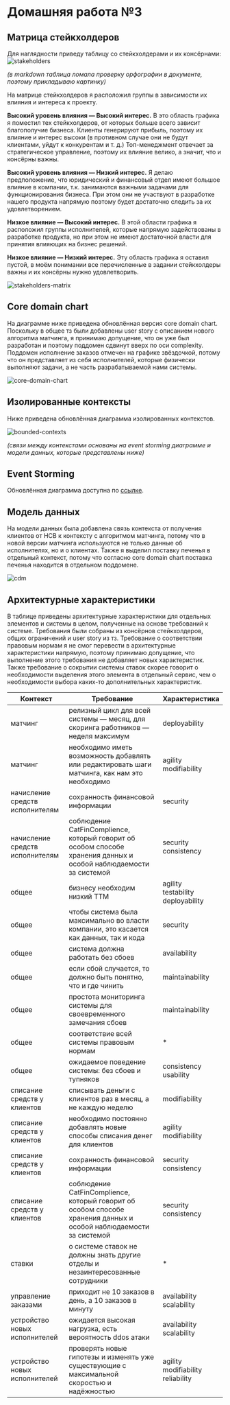 # Домашняя работа №3

## Матрица стейкхолдеров

Для наглядности приведу таблицу со стейкхолдерами и их консёрнами:
![stakeholders](stakeholders/stakeholders.png)

*(в markdown таблица ломала проверку орфографии в документе, поэтому прикладываю картинку)*

На матрице стейкхолдеров я расположил группы в зависимости их влияния и интереса к проекту.

**Высокий уровень влияния — Высокий интерес.**
В это область графика я поместил тех стейкхолдеров, от которых больше всего зависит благополучие бизнеса.
Клиенты генерируют прибыль, поэтому их влияние и интерес высоки (в противном случае они не будут клиентами, уйдут к конкурентам и т. д.)
Топ-менеджмент отвечает за стратегическое управление, поэтому их влияние велико, а значит, что и консёрны важны.

**Высокий уровень влияния — Низкий интерес.**
Я делаю предположение, что юридический и финансовый отдел имеют большое влияние в компании, т.к. занимаются важными задачами для функционирования бизнеса.
При этом они не участвуют в разработке нашего продукта напрямую поэтому будет достаточно следить за их удовлетворением.

**Низкое влияние — Высокий интерес.**
В этой области графика я расположил группы исполнителей, которые напрямую задействованы в разработке продукта, но при этом не имеют достаточной власти для принятия влияющих на бизнес решений.

**Низкое влияние — Низкий интерес.**
Эту область графика я оставил пустой, в моём понимании все перечисленные в задании стейкхолдеры важны и их консёрны нужно удовлетворить.

![stakeholders-matrix](stakeholders/stakeholders-matrix.drawio.png)

## Core domain chart

На диаграмме ниже приведена обновлённая версия core domain chart.
Поскольку в общее тз были добавлены user story с описанием нового алгоритма матчинга, я принимаю допущение, что он уже был разработан и поэтому поддомен сдвинут вверх по оси complexity.
Поддомен исполнение заказов отмечен на графике звёздочкой, потому что он представляет из себя исполнителей, которые физически выполняют задачи, а не часть разрабатываемой нами системы.

![core-domain-chart](core-domain-chart/core-domain-chart.drawio.png)

## Изолированные контексты

Ниже приведена обновлённая диаграмма изолированных контекстов.

![bounded-contexts](bounded-contexts/bounded-contexts.drawio.png)

*(связи между контекстами основаны на event storming диаграмме и модели данных, которые представлены ниже)*

## Event Storming

Обновлённая диаграмма доступна по [ссылке](https://miro.com/app/board/uXjVLr3CjCk=/?moveToWidget=3458764615389611697&cot=14).

## Модель данных

На модели данных была добавлена связь контекста от получения клиентов от HCB к контексту с алгоритмом матчинга, потому что в новой версии матчинга используются не только данные об исполнителях, но и о клиентах.
Также я выделил поставку печенья в отдельный контекст, потому что согласно core domain chart поставка печенья находится в отдельном поддомене.

![cdm](data-model/cdm.drawio.png)

## Архитектурные характеристики

В таблице приведены архитектурные характеристики для отдельных элементов и системы в целом, полученные на основе требований к системе.
Требования были собраны из консёрнов стейкхолдеров, общих ограничений и user story из тз.
Требование о соответствии правовым нормам я не смог перевести в архитектурные характеристики напрямую, поэтому принимаю допущение, что выполнение этого требования не добавляет новых характеристик.
Также требование о сокрытии системы ставок скорее говорит о необходимости выделения этого элемента в отдельный сервис, чем о необходимости выбора каких-то дополнительных характеристик.

| Контекст                        | Требование                                                                                                        | Характеристика                              |
| ------------------------------- | ----------------------------------------------------------------------------------------------------------------- | ------------------------------------------- |
| матчинг                         | релизный цикл для всей системы — месяц, для скоринга работников — неделя максимум                                 | deployability                               |
| матчинг                         | необходимо иметь возможность добавлять или редактировать шаги матчинга, как нам это необходимо                    | agility<br/> modifiability                  |
| начисление средств исполнителям | сохранность финансовой информации                                                                                 | security                                    |
| начисление средств исполнителям | соблюдение CatFinComplience, который говорит об особом способе хранения данных и особой наблюдаемости за системой | security<br/> consistency                   |
| общее                           | бизнесу необходим низкий ТТМ                                                                                      | agility<br/> testability<br/> deployability |
| общее                           | чтобы система была максимально во власти компании, это касается как данных, так и кода                            | security                                    |
| общее                           | система должна работать без сбоев                                                                                 | availability                                |
| общее                           | если сбой случается, то должно быть понятно, что и где чинить                                                     | maintainability                             |
| общее                           | простота мониторинга системы для своевременного замечания сбоев                                                   | maintainability                             |
| общее                           | соответствие всей системы правовым нормам                                                                         | *                                           |
| общее                           | ожидаемое поведение системы: без сбоев и тупняков                                                                 | consistency<br/> usability                  |
| списание средств у клиентов     | списывать деньги с клиентов раз в месяц, а не каждую неделю                                                       | modifiability                               |
| списание средств у клиентов     | необходимо постоянно добавлять новые способы списания денег для клиентов                                          | agility<br/> modifiability                  |
| списание средств у клиентов     | сохранность финансовой информации                                                                                 | security<br/> consistency                   |
| списание средств у клиентов     | соблюдение CatFinComplience, который говорит об особом способе хранения данных и особой наблюдаемости за системой | security<br/> consistency                   |
| ставки                          | о системе ставок не должны знать другие отделы и незаинтересованные сотрудники                                    | *                                           |
| управление заказами             | приходит не 10 заказов в день, а 10 заказов в минуту                                                              | availability<br/> scalability               |
| устройство новых исполнителей   | ожидается высокая нагрузка, есть вероятность ddos атаки                                                           | availability<br/> scalability               |
| устройство новых исполнителей   | проверять новые гипотезы и изменять уже существующие с максимальной скоростью и надёжностью                       | agility<br/> modifiability<br/> reliability |
